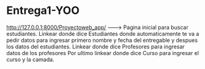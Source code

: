 # Entrega1-YOO


http://127.0.0.1:8000/Proyectoweb_app/ ---> Pagina inicial para buscar estudiantes.
Linkear donde dice Estudiantes donde automaticamente te va a pedir datos para ingresar primero nombre y fecha del entregable y despues los datos del estudiantes.
Linkear donde dice Profesores para ingresar datos de los profesores 
Por ultimo linkear donde dice Curso para ingresar el curso y la camada.
